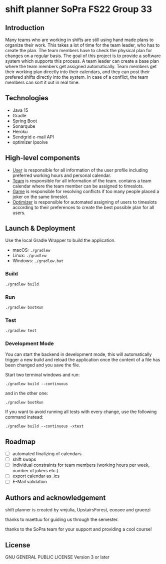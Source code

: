 # shift planner SoPra FS22 Group 33

## Introduction
Many teams who are working in shifts are still using hand made plans to organize their work. This takes a lot of time for the team leader, who has to create the plan. The team members have to check the physical plan for changes on a regular basis. The goal of this project is to provide a software system which supports this process. A team leader can create a base plan where the team members get assigned automatically. Team members get their working plan directly into their calendars, and they can post their prefered shifts directly into the system. In case of a conflict, the team members can sort it
out in real time.

## Technologies
- Java 15 
- Gradle
- Spring Boot
- Sonarqube 
- Heroku
- Sendgrid e-mail API 
- optimizer lpsolve 
## High-level components

- [User](https://github.com/sopra-fs22-group-33/server/blob/master/src/main/java/ch/uzh/ifi/hase/soprafs22/entity/User.java) is responsible for all information of the user profile including preferred working hours and personal calendar.
- [Team](https://github.com/sopra-fs22-group-33/server/blob/master/src/main/java/ch/uzh/ifi/hase/soprafs22/entity/Team.java) is responsible for all information of the team. contains a team calendar where the team member can be assigned to timeslots.
- [Game](https://github.com/sopra-fs22-group-33/server/blob/master/src/main/java/ch/uzh/ifi/hase/soprafs22/entity/Game.java) is responsible for resolving conflicts if too many people placed a joker on the same timeslot.
- [Optimizer](https://github.com/sopra-fs22-group-33/server/blob/master/src/main/java/ch/uzh/ifi/hase/soprafs22/entity/Game.java) is responsible for automated assigning of users to timeslots according to their preferences to create the best possible plan for all users. 

## Launch & Deployment
Use the local Gradle Wrapper to build the application.
-   macOS: `./gradlew`
-   Linux: `./gradlew`
-   Windows: `./gradlew.bat`

### Build

```bash
./gradlew build
```

### Run

```bash
./gradlew bootRun
```

### Test

```bash
./gradlew test
```
### Development Mode

You can start the backend in development mode, this will automatically trigger a new build and reload the application
once the content of a file has been changed and you save the file.

Start two terminal windows and run:

`./gradlew build --continuous`

and in the other one:

`./gradlew bootRun`

If you want to avoid running all tests with every change, use the following command instead:

`./gradlew build --continuous -xtest`

## Roadmap
- [ ] automated finalizing of calendars
- [ ] shift swaps
- [ ] individual constraints for team members (working hours per week, number of jokers etc.) 
- [ ] export calendar as .ics
- [ ] E-Mail validation
## Authors and acknowledgement
shift planner is created by vmjulia, UpstairsForest, eoeaee and grueezi

thanks to maettuu for guiding us through the semester. 

thanks to the SoPra team for your support and providing a cool course! 

## License
GNU GENERAL PUBLIC LICENSE Version 3 or later

